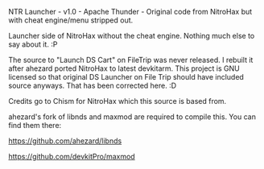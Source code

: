 NTR Launcher - v1.0 - Apache Thunder - Original code from NitroHax but with cheat engine/menu stripped out.

Launcher side of NitroHax without the cheat engine. Nothing much else to say about it. :P

The source to "Launch DS Cart" on FileTrip was never released. I rebuilt it after ahezard ported NitroHax to latest devkitarm. This project is GNU licensed so that original DS Launcher on File Trip should have included source anyways.
That has been corrected here. :D

Credits go to Chism for NitroHax which this source is based from.


ahezard's fork of libnds and maxmod are required to compile this. You can find them there:

https://github.com/ahezard/libnds

https://github.com/devkitPro/maxmod
